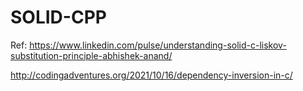 # SOLID-CPP

Ref:
https://www.linkedin.com/pulse/understanding-solid-c-liskov-substitution-principle-abhishek-anand/

http://codingadventures.org/2021/10/16/dependency-inversion-in-c/
